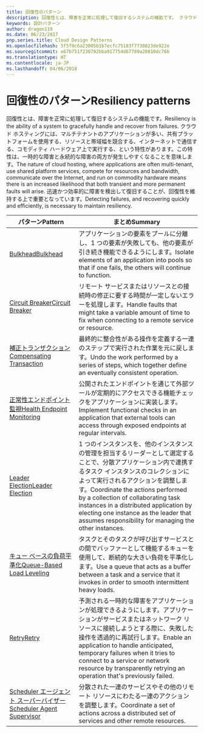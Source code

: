 ```yaml
---
title: 回復性のパターン
description: 回復性とは、障害を正常に処理して復旧するシステムの機能です。 クラウド ホスティングには、マルチテナントのアプリケーションが多い、共有プラットフォームを使用する、リソースと帯域幅を競合する、インターネットで通信する、コモディティ ハードウェア上で実行する、という特性があります。この特性は、一時的な障害と永続的な障害の両方が発生しやすくなることを意味します。 迅速かつ効率的に障害を検出して復旧することが、回復性を維持する上で重要となっています。
keywords: 設計パターン
author: dragon119
ms.date: 06/23/2017
pnp.series.title: Cloud Design Patterns
ms.openlocfilehash: 5f5f9c6a23005b1b7ecfc75183f7730823de922e
ms.sourcegitcommit: e67b751f230792bba917754d67789a20810dc76b
ms.translationtype: HT
ms.contentlocale: ja-JP
ms.lasthandoff: 04/06/2018
---
```

# <a name="resiliency-patterns"></a><span data-ttu-id="053ae-106">回復性のパターン</span><span class="sxs-lookup"><span data-stu-id="053ae-106">Resiliency patterns</span></span>

<span data-ttu-id="053ae-107">回復性とは、障害を正常に処理して復旧するシステムの機能です。</span><span class="sxs-lookup"><span data-stu-id="053ae-107">Resiliency is the ability of a system to gracefully handle and recover from failures.</span></span> <span data-ttu-id="053ae-108">クラウド ホスティングには、マルチテナントのアプリケーションが多い、共有プラットフォームを使用する、リソースと帯域幅を競合する、インターネットで通信する、コモディティ ハードウェア上で実行する、という特性があります。この特性は、一時的な障害と永続的な障害の両方が発生しやすくなることを意味します。</span><span class="sxs-lookup"><span data-stu-id="053ae-108">The nature of cloud hosting, where applications are often multi-tenant, use shared platform services, compete for resources and bandwidth, communicate over the Internet, and run on commodity hardware means there is an increased likelihood that both transient and more permanent faults will arise.</span></span> <span data-ttu-id="053ae-109">迅速かつ効率的に障害を検出して復旧することが、回復性を維持する上で重要となっています。</span><span class="sxs-lookup"><span data-stu-id="053ae-109">Detecting failures, and recovering quickly and efficiently, is necessary to maintain resiliency.</span></span>


|                            <span data-ttu-id="053ae-110">パターン</span><span class="sxs-lookup"><span data-stu-id="053ae-110">Pattern</span></span>                             |                                                                                                      <span data-ttu-id="053ae-111">まとめ</span><span class="sxs-lookup"><span data-stu-id="053ae-111">Summary</span></span>                                                                                                       |
|----------------------------------------------------------------|--------------------------------------------------------------------------------------------------------------------------------------------------------------------------------------------------------------------|
|                   [<span data-ttu-id="053ae-112">Bulkhead</span><span class="sxs-lookup"><span data-stu-id="053ae-112">Bulkhead</span></span>](../bulkhead.md)                   |                                                     <span data-ttu-id="053ae-113">アプリケーションの要素をプールに分離し、1 つの要素が失敗しても、他の要素が引き続き機能できるようにします。</span><span class="sxs-lookup"><span data-stu-id="053ae-113">Isolate elements of an application into pools so that if one fails, the others will continue to function.</span></span>                                                      |
|            [<span data-ttu-id="053ae-114">Circuit Breaker</span><span class="sxs-lookup"><span data-stu-id="053ae-114">Circuit Breaker</span></span>](../circuit-breaker.md)            |                                                  <span data-ttu-id="053ae-115">リモート サービスまたはリソースとの接続時の修正に要する時間が一定しないエラーを処理します。</span><span class="sxs-lookup"><span data-stu-id="053ae-115">Handle faults that might take a variable amount of time to fix when connecting to a remote service or resource.</span></span>                                                   |
|   [<span data-ttu-id="053ae-116">補正トランザクション</span><span class="sxs-lookup"><span data-stu-id="053ae-116">Compensating Transaction</span></span>](../compensating-transaction.md)   |                                                      <span data-ttu-id="053ae-117">最終的に整合性がある操作を定義する一連のステップで実行された作業を元に戻します。</span><span class="sxs-lookup"><span data-stu-id="053ae-117">Undo the work performed by a series of steps, which together define an eventually consistent operation.</span></span>                                                       |
| [<span data-ttu-id="053ae-118">正常性エンドポイント監視</span><span class="sxs-lookup"><span data-stu-id="053ae-118">Health Endpoint Monitoring</span></span>](../health-endpoint-monitoring.md) |                                            <span data-ttu-id="053ae-119">公開されたエンドポイントを通じて外部ツールが定期的にアクセスできる機能チェックをアプリケーションに実装します。</span><span class="sxs-lookup"><span data-stu-id="053ae-119">Implement functional checks in an application that external tools can access through exposed endpoints at regular intervals.</span></span>                                            |
|            [<span data-ttu-id="053ae-120">Leader Election</span><span class="sxs-lookup"><span data-stu-id="053ae-120">Leader Election</span></span>](../leader-election.md)            | <span data-ttu-id="053ae-121">1 つのインスタンスを、他のインスタンスの管理を担当するリーダーとして選定することで、分散アプリケーション内で連携するタスク インスタンスのコレクションによって実行されるアクションを調整します。</span><span class="sxs-lookup"><span data-stu-id="053ae-121">Coordinate the actions performed by a collection of collaborating task instances in a distributed application by electing one instance as the leader that assumes responsibility for managing the other instances.</span></span> |
|  [<span data-ttu-id="053ae-122">キュー ベースの負荷平準化</span><span class="sxs-lookup"><span data-stu-id="053ae-122">Queue-Based Load Leveling</span></span>](../queue-based-load-leveling.md)  |                                            <span data-ttu-id="053ae-123">タスクとそのタスクが呼び出すサービスとの間でバッファーとして機能するキューを使用して、断続的な大きい負荷を平準化します。</span><span class="sxs-lookup"><span data-stu-id="053ae-123">Use a queue that acts as a buffer between a task and a service that it invokes in order to smooth intermittent heavy loads.</span></span>                                             |
|                      [<span data-ttu-id="053ae-124">Retry</span><span class="sxs-lookup"><span data-stu-id="053ae-124">Retry</span></span>](../retry.md)                      |             <span data-ttu-id="053ae-125">予測される一時的な障害をアプリケーションが処理できるようにします。アプリケーションがサービスまたはネットワーク リソースに接続しようとする際に、失敗した操作を透過的に再試行します。</span><span class="sxs-lookup"><span data-stu-id="053ae-125">Enable an application to handle anticipated, temporary failures when it tries to connect to a service or network resource by transparently retrying an operation that's previously failed.</span></span>             |
| [<span data-ttu-id="053ae-126">Scheduler エージェント スーパーバイザー</span><span class="sxs-lookup"><span data-stu-id="053ae-126">Scheduler Agent Supervisor</span></span>](../scheduler-agent-supervisor.md) |                                                            <span data-ttu-id="053ae-127">分散された一連のサービスやその他のリモート リソースにわたる一連のアクションを調整します。</span><span class="sxs-lookup"><span data-stu-id="053ae-127">Coordinate a set of actions across a distributed set of services and other remote resources.</span></span>                                                            |

